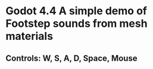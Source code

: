 # Godot 4.4 A simple demo of Footstep sounds from mesh materials
## Controls: W, S, A, D, Space, Mouse
